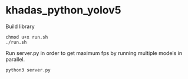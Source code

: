 # khadas_python_yolov5
Build library
```
chmod u+x run.sh
./run.sh
```
Run server.py in order to get maximum fps by running multiple models in parallel.
```
python3 server.py
```
